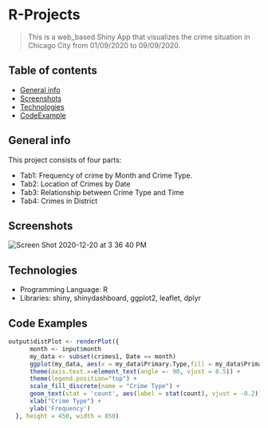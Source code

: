 # R-Projects
> This is a web_based Shiny App that visualizes the crime situation in Chicago City from 01/09/2020 to 09/09/2020.

## Table of contents
* [General info](#general-info)
* [Screenshots](#screenshots)
* [Technologies](#technologies)
* [CodeExample](#CodeExample)

## General info
This project consists of four parts:
* Tab1: Frequency of crime by Month and Crime Type. 
* Tab2: Location of Crimes by Date
* Tab3: Relationship between Crime Type and Time
* Tab4: Crimes in District

## Screenshots
![Screen Shot 2020-12-20 at 3 36 40 PM](https://user-images.githubusercontent.com/63559049/102727232-5c5f0680-42d9-11eb-9ff5-1bd625029591.png)

## Technologies
* Programming Language: R
* Libraries: shiny, shinydashboard, ggplot2, leaflet, dplyr

## Code Examples
```R
output$distPlot <- renderPlot({
      month <- input$month
      my_data <- subset(crimes1, Date == month)
      ggplot(my_data, aes(x = my_data$Primary.Type,fill = my_data$Primary.Type)) + geom_bar() +
      theme(axis.text.x=element_text(angle =- 90, vjust = 0.5)) +
      theme(legend.position="top") +
      scale_fill_discrete(name = "Crime Type") +
      geom_text(stat = 'count', aes(label = stat(count), vjust = -0.2)) +
      xlab("Crime Type") +
      ylab('Frequency')
  }, height = 450, width = 850)
  ```
